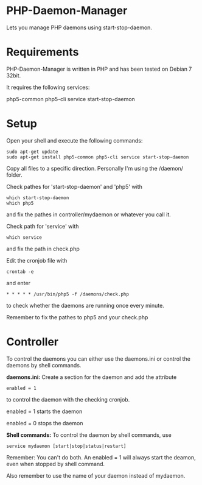 PHP-Daemon-Manager
==================

Lets you manage PHP daemons using start-stop-daemon. 
 
 
 
Requirements
============

PHP-Daemon-Manager is written in PHP and has been tested on Debian 7 32bit. 
 
 
It requires the following services: 
 
php5-common php5-cli service start-stop-daemon 
 
 
 
Setup
=====

Open your shell and execute the following commands: 
```
sudo apt-get update
sudo apt-get install php5-common php5-cli service start-stop-daemon
```
 
Copy all files to a specific direction. Personally I'm using the /daemon/ folder. 
 
 
Check pathes for 'start-stop-daemon' and 'php5' with 
```
which start-stop-daemon
which php5
```
and fix the pathes in controller/mydaemon or whatever you call it. 
 
 
Check path for 'service' with 
```
which service
```
and fix the path in check.php 
 
 
Edit the cronjob file with 
```
crontab -e
```
and enter 
```
* * * * * /usr/bin/php5 -f /daemons/check.php
```
to check whether the daemons are running once every minute. 
 
Remember to fix the pathes to php5 and your check.php 
 
 
 
Controller
==========

To control the daemons you can either use the daemons.ini or control the daemons by shell commands. 
 
 
**daemons.ini:**
Create a section for the daemon and add the attribute 
```
enabled = 1
```
to control the daemon with the checking cronjob. 
 
enabled = 1 starts the daemon 
 
enabled = 0 stops the daemon 
 
 
**Shell commands:**
To control the daemon by shell commands, use 
```
service mydaemon [start|stop|status|restart]
```
 
 
Remember: You can't do both. An enabled = 1 will always start the deamon, even when stopped by shell command. 
 
Also remember to use the name of your daemon instead of mydaemon. 
